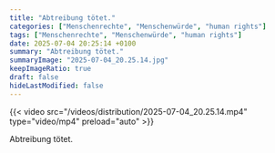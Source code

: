 ```yaml
---
title: "Abtreibung tötet."
categories: ["Menschenrechte", "Menschenwürde", "human rights"]
tags: ["Menschenrechte", "Menschenwürde", "human rights"]
date: 2025-07-04 20:25:14 +0100
summary: "Abtreibung tötet."
summaryImage: "2025-07-04_20.25.14.jpg"
keepImageRatio: true
draft: false
hideLastModified: false
---
```


{{< video src="/videos/distribution/2025-07-04_20.25.14.mp4" type="video/mp4" preload="auto" >}}

Abtreibung tötet.